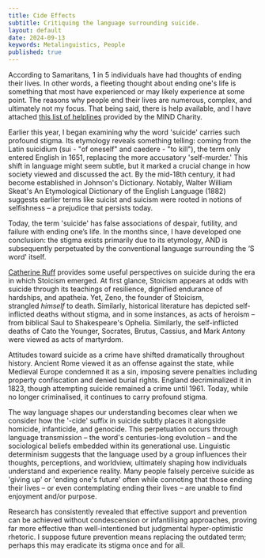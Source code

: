 ```yaml
---
title: Cide Effects
subtitle: Critiquing the language surrounding suicide.
layout: default
date: 2024-09-13
keywords: Metalinguistics, People
published: true
---
```


According to Samaritans, 1 in 5 individuals have had thoughts of ending their lives. In other words, a fleeting thought about ending one's life is something that most have experienced or may likely experience at some point. The reasons why people end their lives are numerous, complex, and ultimately not my focus. That being said, there is help available, and I have attached [this list of helplines](https://www.mind.org.uk/information-support/guides-to-support-and-services/seeking-help-for-a-mental-health-problem/mental-health-helplines/?ref=shortdecades.com) provided by the MIND Charity.

Earlier this year, I began examining why the word 'suicide' carries such profound stigma. Its etymology reveals something telling: coming from the Latin suicidium (sui - "of oneself" and caedere - "to kill"), the term only entered English in 1651, replacing the more accusatory 'self-murder.' This shift in language might seem subtle, but it marked a crucial change in how society viewed and discussed the act. By the mid-18th century, it had become established in Johnson's Dictionary. Notably, Walter William Skeat's An Etymological Dictionary of the English Language (1882) suggests earlier terms like suicist and suicism were rooted in notions of selfishness – a prejudice that persists today.

Today, the term 'suicide' has false associations of despair, futility, and failure with ending one’s life. In the months since, I have developed one conclusion: the stigma exists primarily due to its etymology, AND is subsequently perpetuated by the conventional language surrounding the ‘S word' itself.

[Catherine Ruff](https://scholarship.richmond.edu/masters-theses/937/) provides some useful perspectives on suicide during the era in which Stoicism emerged. At first glance, Stoicism appears at odds with suicide through its teachings of resilience, dignified endurance of hardships, and apatheia. Yet, Zeno, the founder of Stoicism, strangled _himself_ to death. Similarly, historical literature has depicted self-inflicted deaths without stigma, and in some instances, as acts of heroism – from biblical Saul to Shakespeare's Ophelia. Similarly, the self-inflicted deaths of Cato the Younger, Socrates, Brutus, Cassius, and Mark Antony were viewed as acts of martyrdom.

Attitudes toward suicide as a crime have shifted dramatically throughout history. Ancient Rome viewed it as an offense against the state, while Medieval Europe condemned it as a sin, imposing severe penalties including property confiscation and denied burial rights. England decriminalized it in 1823, though attempting suicide remained a crime until 1961. Today, while no longer criminalised, it continues to carry profound stigma.

The way language shapes our understanding becomes clear when we consider how the '-cide' suffix in suicide subtly places it alongside homicide, infanticide, and genocide. This perpetuation occurs through language transmission – the word's centuries-long evolution – and the sociological beliefs embedded within its generational use. Linguistic determinism suggests that the language used by a group influences their thoughts, perceptions, and worldview, ultimately shaping how individuals understand and experience reality. Many people falsely perceive suicide as 'giving up' or 'ending one's future' often while connoting that those ending their lives – or even contemplating ending their lives – are unable to find enjoyment and/or purpose.

Research has consistently revealed that effective support and prevention can be achieved without condescension or infantilising approaches, proving far more effective than well-intentioned but judgmental hyper-optimistic rhetoric. I suppose future prevention means replacing the outdated term; perhaps this may eradicate its stigma once and for all.
